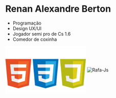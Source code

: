 # **Renan Alexandre Berton**

- Programação 
- Design UX/UI
- Jogador semi pro de Cs 1.6
- Comedor de coxinha

<div aligm center;">
  <img img align="center" m alt="Rafa-Js" height="auto" width="50%" src= "https://github.com/renanberton/renanberton/blob/main/icones.png">
  <img img align="center" alt="Rafa-Js" height="auto" width="50%" src= "https://github-readme-stats.vercel.app/api/top-langs/?username=renanberton&themes=dark">
</div>


